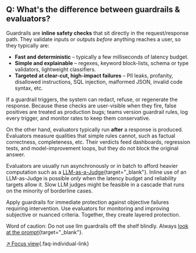 ## Q: What's the difference between guardrails & evaluators?

Guardrails are **inline safety checks** that sit directly in the request/response path. They validate inputs or outputs _before_ anything reaches a user, so they typically are:

- **Fast and deterministic** – typically a few milliseconds of latency budget.
- **Simple and explainable** – regexes, keyword block-lists, schema or type validators, lightweight classifiers.
- **Targeted at clear-cut, high-impact failures** – PII leaks, profanity, disallowed instructions, SQL injection, malformed JSON, invalid code syntax, etc.

If a guardrail triggers, the system can redact, refuse, or regenerate the response. Because these checks are user-visible when they fire, false positives are treated as production bugs; teams version guardrail rules, log every trigger, and monitor rates to keep them conservative.

On the other hand, evaluators typically run **after** a response is produced. Evaluators measure qualities that simple rules cannot, such as factual correctness, completeness, etc. Their verdicts feed dashboards, regression tests, and model-improvement loops, but they do not block the original answer. 

Evaluators are usually run asynchronously or in batch to afford heavier computation such as a [LLM-as-a-Judge](https://hamel.dev/blog/posts/llm-judge/){target="_blank"}. Inline use of an LLM-as-Judge is possible _only_ when the latency budget and reliability targets allow it.  Slow LLM judges might be feasible in a cascade that runs on the minority of borderline cases.

Apply guardrails for immediate protection against objective failures requiring intervention. Use evaluators for monitoring and improving subjective or nuanced criteria. Together, they create layered protection.

Word of caution: Do not use llm guardrails off the shelf blindly.  Always [look at the prompt](https://hamel.dev/blog/posts/prompt/){target="_blank"}.

[↗ Focus view](/blog/posts/evals-faq/whats-the-difference-between-guardrails-evaluators.html){.faq-individual-link}